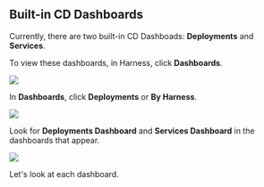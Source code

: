 ## Built-in CD Dashboards

Currently, there are two built-in CD Dashboads: **Deployments** and **Services**.

To view these dashboards, in Harness, click **Dashboards**.

![](./static/monitor-cd-deployments-21.png)

In **Dashboards**, click **Deployments** or **By Harness**.

![](./static/monitor-cd-deployments-22.png)

Look for **Deployments Dashboard** and **Services Dashboard** in the dashboards that appear.

![](./static/monitor-cd-deployments-23.png)

Let's look at each dashboard.
